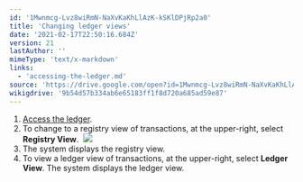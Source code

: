 ```yaml
---
id: '1Mwnmcg-Lvz8wiRmN-NaXvKaKhLlAzK-kSKlDPjRp2a0'
title: 'Changing ledger views'
date: '2021-02-17T22:50:16.684Z'
version: 21
lastAuthor: ''
mimeType: 'text/x-markdown'
links:
  - 'accessing-the-ledger.md'
source: 'https://drive.google.com/open?id=1Mwnmcg-Lvz8wiRmN-NaXvKaKhLlAzK-kSKlDPjRp2a0'
wikigdrive: '9b54d57b334ab6e65183ff1f8d720a685ad59e87'
---
```

1. [Access the ledger](accessing-the-ledger.md).
2. To change to a registry view of transactions, at the upper-right, select <strong>Registry View</strong>. 
    ![](../changing-ledger-views.assets/6f8992d8842cf6d72bd7ce447b7cec3a.png)
3. The system displays the registry view.
4. To view a ledger view of transactions, at the upper-right, select <strong>Ledger View</strong>. The system displays the ledger view.
